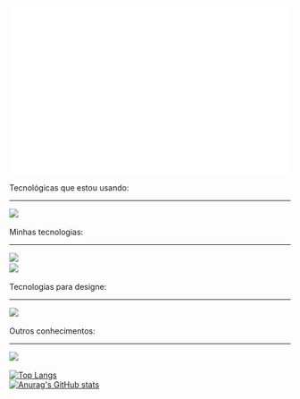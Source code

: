<html>
  <link rel="stylesheet" href="https://cdn.jsdelivr.net/gh/devicons/devicon@v2.15.1/devicon.min.css">
  
<link rel="preconnect" href="https://fonts.googleapis.com">
<link rel="preconnect" href="https://fonts.gstatic.com" crossorigin>
<link href="https://fonts.googleapis.com/css2?family=Raleway:ital,wght@0,100;0,200;0,300;0,400;0,500;0,600;0,700;0,800;0,900;1,100;1,200;1,300;1,400;1,500;1,600;1,700;1,800;1,900&display=swap" rel="stylesheet">
<body font="Raleway">
  
  <img align="center" src="header.svg" height="300px">
  
Tecnológicas que estou usando:
<hr>
<p align="left" background="#fff" width="100%">
  <a href="https://skillicons.dev">
    <img src="https://skillicons.dev/icons?i=ts,nodejs,mongodb,react" />
  </a>
</p>
Minhas tecnologias:
<hr>
<p align="left" background="#fff" width="100%">
  <a href="https://skillicons.dev">
    <img src="https://skillicons.dev/icons?i=html,css,js,vue" />
  </a> <br>
  <a href="https://skillicons.dev">
    <img src="https://skillicons.dev/icons?i=python,cs,php,jquery,mysql,docker" />
  </a>
</p>
Tecnologias para designe:
<hr>
<p align="left">
  <a href="https://skillicons.dev">
    <img src="https://skillicons.dev/icons?i=ps,figma" />
  </a>
</p>
Outros conhecimentos:
<hr>
<p align="left">
  <a href="https://skillicons.dev">
    <img src="https://skillicons.dev/icons?i=linux,unity,blender,arduino,aws" />
  </a>
</p>

[![Top Langs](https://github-readme-stats.vercel.app/api/top-langs/?username=pedromarfiano&hide_progress=true&theme=midnight-purple)](https://github.com/pedromarfiano/github-readme-stats)
<br>
[![Anurag's GitHub stats](https://github-readme-stats.vercel.app/api?username=pedromarfiano&show_icons=true&theme=midnight-purple)](https://github.com/pedromarfiano/github-readme-stats)


<!--![snake gif](https://github.com/pedromarfiano/pedromarfiano/blob/output/github-contribution-grid-snake.svg)-->



<!--
**pedromarfiano/pedromarfiano** is a ✨ _special_ ✨ repository because its `README.md` (this file) appears on your GitHub profile.

Here are some ideas to get you started:

- 🔭 I’m currently working on ...
- 🌱 I’m currently learning ...
- 👯 I’m looking to collaborate on ...
- 🤔 I’m looking for help with ...
- 💬 Ask me about ...
- 📫 How to reach me: ...
- 😄 Pronouns: ...
- ⚡ Fun fact: ...
-->
</body>
</html>
